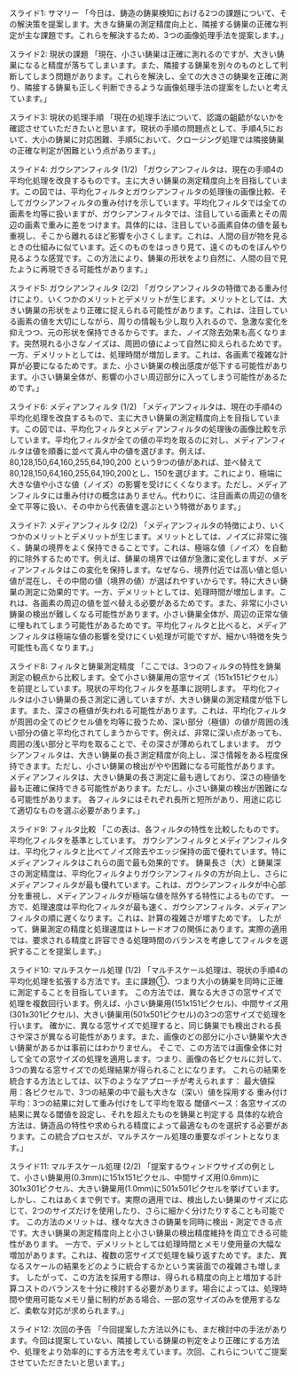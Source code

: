スライド1: サマリー
「今日は、鋳造の鋳巣検知における2つの課題について、その解決策を提案します。大きな鋳巣の測定精度向上と、隣接する鋳巣の正確な判定が主な課題です。これらを解決するため、3つの画像処理手法を提案します。」

スライド2: 現状の課題
「現在、小さい鋳巣は正確に測れるのですが、大きい鋳巣になると精度が落ちてしまいます。また、隣接する鋳巣を別々のものとして判断してしまう問題があります。これらを解決し、全ての大きさの鋳巣を正確に測り、隣接する鋳巣も正しく判断できるような画像処理手法の提案をしたいと考えています。」

スライド3: 現状の処理手順
「現在の処理手法について、認識の齟齬がないかを確認させていただきたいと思います。現状の手順の問題点として、手順4,5において、大小の鋳巣に対応困難、手順5において、クロージング処理では隣接鋳巣の正確な判定が困難という点があります。」

スライド4: ガウシアンフィルタ (1/2)
「ガウシアンフィルタは、現在の手順4の平均化処理を改良するものです。主に大きい鋳巣の測定精度向上を目指しています。この図では、平均化フィルタとガウシアンフィルタの処理後の画像比較、そしてガウシアンフィルタの重み付けを示しています。平均化フィルタでは全ての画素を均等に扱いますが、ガウシアンフィルタでは、注目している画素とその周辺の画素で重みに差をつけます。具体的には、注目している画素自体の値を最も重視し、そこから離れるほど影響を小さくします。これは、人間の目が物を見るときの仕組みに似ています。近くのものをはっきり見て、遠くのものをぼんやり見るような感覚です。この方法により、鋳巣の形状をより自然に、人間の目で見たように再現できる可能性があります。」

スライド5: ガウシアンフィルタ (2/2)
「ガウシアンフィルタの特徴である重み付けにより、いくつかのメリットとデメリットが生じます。メリットとしては、大きい鋳巣の形状をより正確に捉えられる可能性があります。これは、注目している画素の値を大切にしながら、周りの情報も少し取り入れるので、急激な変化を抑えつつ、元の形状を保持できるからです。また、ノイズ除去効果も高くなります。突然現れる小さなノイズは、周囲の値によって自然に抑えられるためです。一方、デメリットとしては、処理時間が増加します。これは、各画素で複雑な計算が必要になるためです。また、小さい鋳巣の検出感度が低下する可能性があります。小さい鋳巣全体が、影響の小さい周辺部分に入ってしまう可能性があるためです。」

スライド6: メディアンフィルタ (1/2)
「メディアンフィルタは、現在の手順4の平均化処理を改良するもので、主に大きい鋳巣の測定精度向上を目指しています。この図では、平均化フィルタとメディアンフィルタの処理後の画像比較を示しています。平均化フィルタが全ての値の平均を取るのに対し、メディアンフィルタは値を順番に並べて真ん中の値を選びます。例えば、80,128,150,64,160,255,64,190,200 という9つの値があれば、並べ替えて 80,128,150,64,160,255,64,190,200とし、150を選びます。これにより、極端に大きな値や小さな値（ノイズ）の影響を受けにくくなります。ただし、メディアンフィルタには重み付けの概念はありません。代わりに、注目画素の周辺の値を全て平等に扱い、その中から代表値を選ぶという特徴があります。」

スライド7: メディアンフィルタ (2/2)
「メディアンフィルタの特徴により、いくつかのメリットとデメリットが生じます。メリットとしては、ノイズに非常に強く、鋳巣の境界をよく保持できることです。これは、極端な値（ノイズ）を自動的に除外するためです。例えば、鋳巣の境界では値が急激に変化しますが、メディアンフィルタはこの変化を保持します。なぜなら、境界付近では高い値と低い値が混在し、その中間の値（境界の値）が選ばれやすいからです。特に大きい鋳巣の測定に効果的です。一方、デメリットとしては、処理時間が増加します。これは、各画素の周辺の値を並べ替える必要があるためです。また、非常に小さい鋳巣の検出が難しくなる可能性があります。小さい鋳巣全体が、周辺の正常な値に埋もれてしまう可能性があるためです。平均化フィルタと比べると、メディアンフィルタは極端な値の影響を受けにくい処理が可能ですが、細かい特徴を失う可能性も高くなります。」

スライド8: フィルタと鋳巣測定精度
「ここでは、3つのフィルタの特性を鋳巣測定の観点から比較します。全て小さい鋳巣用の窓サイズ（151x151ピクセル）を前提としています。現状の平均化フィルタを基準に説明します。
平均化フィルタは小さい鋳巣の長さ測定に適していますが、大きい鋳巣の測定精度が低下します。また、深さの極値が失われる可能性があります。これは、平均化フィルタが周囲の全てのピクセル値を均等に扱うため、深い部分（極値）の値が周囲の浅い部分の値と平均化されてしまうからです。例えば、非常に深い点があっても、周囲の浅い部分と平均を取ることで、その深さが薄められてしまいます。
ガウシアンフィルタは、大きい鋳巣の長さ測定精度が向上し、深さ情報をある程度保持できます。ただし、小さい鋳巣の検出がやや困難になる可能性があります。
メディアンフィルタは、大きい鋳巣の長さ測定に最も適しており、深さの極値を最も正確に保持できる可能性があります。ただし、小さい鋳巣の検出が困難になる可能性があります。
各フィルタにはそれぞれ長所と短所があり、用途に応じて適切なものを選ぶ必要があります。」

スライド9: フィルタ比較
「この表は、各フィルタの特性を比較したものです。平均化フィルタを基準としています。
ガウシアンフィルタとメディアンフィルタは、平均化フィルタと比べてノイズ除去やエッジ保持の面で優れています。特にメディアンフィルタはこれらの面で最も効果的です。
鋳巣長さ（大）と鋳巣深さの測定精度は、平均化フィルタよりガウシアンフィルタの方が向上し、さらにメディアンフィルタが最も優れています。これは、ガウシアンフィルタが中心部分を重視し、メディアンフィルタが極端な値を除外する特性によるものです。
一方で、処理速度は平均化フィルタが最も速く、ガウシアンフィルタ、メディアンフィルタの順に遅くなります。これは、計算の複雑さが増すためです。
したがって、鋳巣測定の精度と処理速度はトレードオフの関係にあります。実際の適用では、要求される精度と許容できる処理時間のバランスを考慮してフィルタを選択することを提案します。」

スライド10: マルチスケール処理 (1/2)
「マルチスケール処理は、現状の手順4の平均化処理を拡張する方法です。主に課題①、つまり大小の鋳巣を同時に正確に測定することを目指しています。
この方法では、異なる大きさの窓サイズで処理を複数回行います。例えば、小さい鋳巣用(151x151ピクセル)、中間サイズ用(301x301ピクセル)、大きい鋳巣用(501x501ピクセル)の3つの窓サイズで処理を行います。
確かに、異なる窓サイズで処理すると、同じ鋳巣でも検出される長さや深さが異なる可能性があります。また、画像のどの部分に小さい鋳巣や大きい鋳巣があるかは事前にはわかりません。
そこで、この方法では画像全体に対して全ての窓サイズの処理を適用します。つまり、画像の各ピクセルに対して、3つの異なる窓サイズでの処理結果が得られることになります。
これらの結果を統合する方法としては、以下のようなアプローチが考えられます：
最大値採用：各ピクセルで、3つの結果の中で最も大きな（深い）値を採用する
重み付け平均：3つの結果に対して重み付けをして平均を取る
閾値ベース：各窓サイズの結果に異なる閾値を設定し、それを超えたものを鋳巣と判定する
具体的な統合方法は、鋳造品の特性や求められる精度によって最適なものを選択する必要があります。この統合プロセスが、マルチスケール処理の重要なポイントとなります。」

スライド11: マルチスケール処理 (2/2)
「提案するウィンドウサイズの例として、小さい鋳巣用(0.3mm)に151x151ピクセル、中間サイズ用(0.6mm)に301x301ピクセル、大きい鋳巣用(1.0mm)に501x501ピクセルを挙げています。しかし、これはあくまで例です。実際の適用では、検出したい鋳巣のサイズに応じて、2つのサイズだけを使用したり、さらに細かく分けたりすることも可能です。
この方法のメリットは、様々な大きさの鋳巣を同時に検出・測定できる点です。大きい鋳巣の測定精度向上と小さい鋳巣の検出精度維持を両立できる可能性があります。
一方で、デメリットとしては処理時間とメモリ使用量の大幅な増加があります。これは、複数の窓サイズで処理を繰り返すためです。また、異なるスケールの結果をどのように統合するかという実装面での複雑さも増します。
したがって、この方法を採用する際は、得られる精度の向上と増加する計算コストのバランスを十分に検討する必要があります。場合によっては、処理時間や使用可能なメモリ量に制約がある場合、一部の窓サイズのみを使用するなど、柔軟な対応が求められます。」

スライド12: 次回の予告
「今回提案した方法以外にも、まだ検討中の手法があります。今回は提案していない、隣接している鋳巣の判定をより正確にする方法や、処理をより効率的にする方法を考えています。次回、これらについてご提案させていただきたいと思います。」
